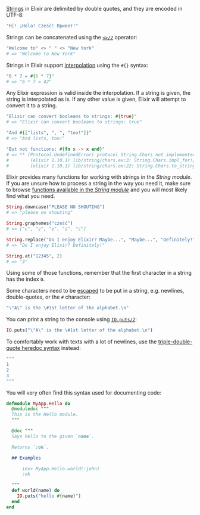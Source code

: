 [Strings][getting-started-strings] in Elixir are delimited by double quotes, and they are encoded in UTF-8:

```elixir
"Hi! ¡Hola! Cześć! Привет!"
```

Strings can be concatenated using the [`<>/2`][kernel-concat] operator:

```elixir
"Welcome to" <> " " <> "New York"
# => "Welcome to New York"
```

Strings in Elixir support [interpolation][string-interpolation] using the `#{}` syntax:

```elixir
"6 * 7 = #{6 * 7}"
# => "6 * 7 = 42"
```

Any Elixir expression is valid inside the interpolation. If a string is given, the string is interpolated as is. If any other value is given, Elixir will attempt to convert it to a string.

```elixir
"Elixir can convert booleans to strings: #{true}"
# => "Elixir can convert booleans to strings: true"

"And #{["lists", ", ", "too!"]}"
# => "And lists, too!"

"But not functions: #{fn x -> x end}"
# => ** (Protocol.UndefinedError) protocol String.Chars not implemented for #Function<7.126501267/1 in :erl_eval.expr/5> of type Function
#        (elixir 1.10.1) lib/string/chars.ex:3: String.Chars.impl_for!/1
#        (elixir 1.10.1) lib/string/chars.ex:22: String.Chars.to_string/1
```

Elixir provides many functions for working with strings in the _String module_. If you are unsure how to process a string in the way you need it, make sure to browse [functions available in the _String module_][string-module-functions] and you will most likely find what you need.

```elixir
String.downcase("PLEASE NO SHOUTING")
# => "please no shouting"

String.graphemes("cześć")
# => ["c", "z", "e", "ś", "ć"]

String.replace("Do I enjoy Elixir? Maybe...", "Maybe...", "Definitely!")
# => "Do I enjoy Elixir? Definitely!"

String.at("12345", 2)
# => "3"
```

Using some of those functions, remember that the first character in a string has the index `0`.

Some characters need to be [escaped][escape-characters] to be put in a string, e.g. newlines, double-quotes, or the `#` character:

```elixir
"\"A\" is the \#1st letter of the alphabet.\n"
```

You can print a string to the console using [`IO.puts/2`][io-puts]:

```elixir
IO.puts("\"A\" is the \#1st letter of the alphabet.\n")
```

To comfortably work with texts with a lot of newlines, use the [triple-double-quote heredoc syntax][heredoc-syntax] instead:

```elixir
"""
1
2
3
"""
```

You will very often find this syntax used for documenting code:

```elixir
defmodule MyApp.Hello do
  @moduledoc """
  This is the Hello module.
  """

  @doc """
  Says hello to the given `name`.

  Returns `:ok`.

  ## Examples

      iex> MyApp.Hello.world(:john)
      :ok

  """
  def world(name) do
    IO.puts("hello #{name}")
  end
end
```

[getting-started-strings]: https://elixir-lang.org/getting-started/basic-types.html#strings
[kernel-concat]: https://hexdocs.pm/elixir/Kernel.html#%3C%3E/2
[io-puts]: https://hexdocs.pm/elixir/IO.html#puts/2
[string-module-functions]: https://hexdocs.pm/elixir/String.html#functions
[string-interpolation]: https://hexdocs.pm/elixir/String.html#module-interpolation
[escape-characters]: https://hexdocs.pm/elixir/String.html#module-escape-characters
[heredoc-syntax]: https://elixir-examples.github.io/examples/multiline-strings-heredocs
